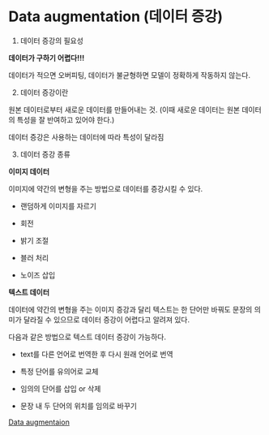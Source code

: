 # Data augmentation (데이터 증강)

1. 데이터 증강의 필요성

**데이터가 구하기 어렵다!!!**

데이터가 적으면 오버피팅, 데이터가 불균형하면 모델이 정확하게 작동하지 않는다. 

2. 데이터 증강이란

원본 데이터로부터 새로운 데이터를 만들어내는 것. (이때 새로운 데이터는 원본 데이터의 특성을 잘 반여하고 있어야 한다.)

데이터 증강은 사용하는 데이터에 따라 특성이 달라짐

3. 데이터 증강 종류

**이미지 데이터**

이미지에 약간의 변형을 주는 방법으로 데이터를 증강시킬 수 있다. 

- 랜덤하게 이미지를 자르기

- 회전

- 밝기 조절

- 블러 처리

- 노이즈 삽입

**텍스트 데이터**

데이터에 약간의 변형을 주는 이미지 증강과 달리 텍스트는 한 단어만 바꿔도 문장의 의미가 달라질 수 있으므로 데이터 증강이 어렵다고 알려져 있다. 

다음과 같은 방법으로 텍스트 데이터 증강이 가능하다.

- text를 다른 언어로 번역한 후 다시 원래 언어로 번역

- 특정 단어를 유의어로 교체

- 임의의 단어를 삽입 or 삭제

- 문장 내 두 단어의 위치를 임의로 바꾸기

[Data augmentaion](https://yonsodev.tistory.com/34)

